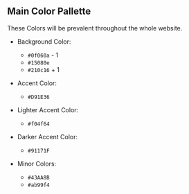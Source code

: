 Main Color Pallette
-

These Colors will be prevalent throughout the whole website.
 - Background Color: 
    - `#0f060a` - 1
    - `#15080e`
    - `#210c16` + 1
 - Accent Color: 
    - `#D91E36`
 - Lighter Accent Color:
    - `#f04f64`
 - Darker Accent Color: 
    - `#91171F`

 - Minor Colors: 
    - `#43AA8B`
    - `#ab99f4`